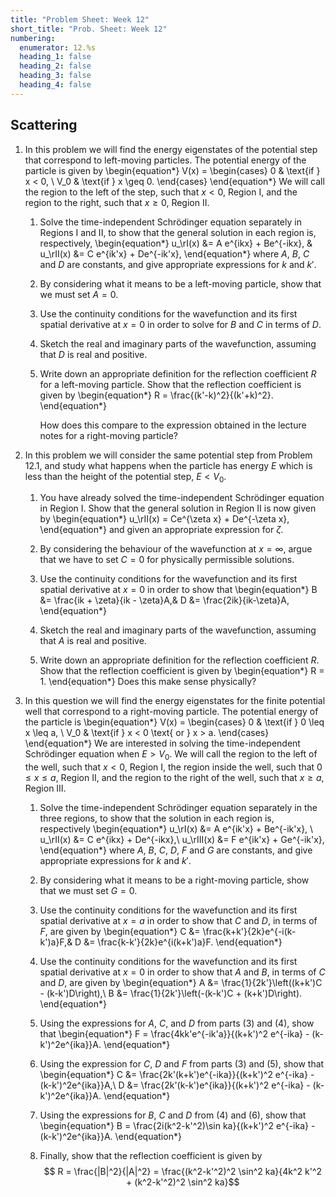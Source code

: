 ```yaml
---
title: "Problem Sheet: Week 12"
short_title: "Prob. Sheet: Week 12"
numbering:
  enumerator: 12.%s
  heading_1: false
  heading_2: false
  heading_3: false
  heading_4: false
---
```


## Scattering

1. In this problem we will find the energy eigenstates of the potential step that correspond to left-moving particles. The potential energy of the particle is given by 
	\begin{equation*}
		V(x) = \begin{cases}
			0 & \text{if } x < 0, \\
			V_0 & \text{if } x \geq 0.
		\end{cases}
	\end{equation*}
	We will call the region to the left of the step, such that $x < 0$, Region I, and the region to the right, such that $x \geq 0$, Region II. 
	1. Solve the time-independent Schrödinger equation separately in Regions I and II, to show that the general solution in each region is, respectively,
		\begin{equation*}
			u_\rI(x) &= A e^{ikx} + Be^{-ikx}, & u_\rII(x) &= C e^{ik'x} + De^{-ik'x}, 
		\end{equation*} 
		where $A$, $B$, $C$ and $D$ are constants, and give appropriate expressions for $k$ and $k'$.

	2. By considering what it means to be a left-moving particle, show that we must set $A = 0$.

	3. Use the continuity conditions for the wavefunction and its first spatial derivative at $x = 0$ in order to solve for $B$ and $C$ in terms of $D$. 

	4. Sketch the real and imaginary parts of the wavefunction, assuming that $D$ is real and positive. 

	5. Write down an appropriate definition for the reflection coefficient $R$ for a left-moving particle. Show that the reflection coefficient is given by
	    \begin{equation*}
            R = \frac{(k'-k)^2}{(k'+k)^2}.
        \end{equation*} 
	
        How does this compare to the expression obtained in the lecture notes for a right-moving particle?


2. In this problem we will consider the same potential step from Problem 12.1, and study what happens when the particle has energy $E$ which is less than the height of the potential step, $E < V_0$.
	
	1. You have already solved the time-independent Schrödinger equation in Region I. Show that  the general solution in Region II is now given by
		\begin{equation*}
             u_\rII(x) = Ce^{\zeta x} + De^{-\zeta x},
        \end{equation*}
		and given an appropriate expression for $\zeta$. 

	2. By considering the behaviour of the wavefunction at $x = \infty$, argue that we have to set $C = 0$ for physically permissible solutions. 

	3. Use the continuity conditions for the wavefunction and its first spatial derivative at $x = 0$ in order to show that
		\begin{equation*}
			B &= \frac{ik + \zeta}{ik - \zeta}A,& D &= \frac{2ik}{ik-\zeta}A, 
		\end{equation*}
	4. Sketch the real and imaginary parts of the wavefunction, assuming that $A$ is real and positive. 

	5. Write down an appropriate definition for the reflection coefficient $R$. Show that the reflection coefficient is given by
		\begin{equation*}
        R = 1.
        \end{equation*}
		Does this make sense physically?
	

3. In this question we will find the energy eigenstates for the finite potential well that correspond to a right-moving particle. The potential energy of the particle is
	\begin{equation*}
		V(x) = \begin{cases}
			0 & \text{if } 0 \leq x \leq a, \\
			V_0 & \text{if } x < 0 \text{ or } x > a.
		\end{cases}
	\end{equation*}
	We are interested in solving the time-independent Schrödinger equation when $E > V_0$. We will call the region to the left of the well, such that $x < 0$, Region I, the region inside the well, such that $0 \leq x \leq a$, Region II, and the region to the right of the well, such that $x \geq a$, Region III.
	1. Solve the time-independent Schrödinger equation separately in the three regions, to show that the solution in each region is, respectively
		\begin{equation*}
			u_\rI(x) &= A e^{ik'x} + Be^{-ik'x}, \\
            u_\rII(x) &= C e^{ikx} + De^{-ikx},\\ 
            u_\rIII(x) &= F e^{ik'x} + Ge^{-ik'x},
		\end{equation*} 
		where $A$, $B$, $C$, $D$, $F$ and $G$ are constants, and give appropriate expressions for $k$ and $k'$.

	2. By considering what it means to be a right-moving particle, show that we must set $G = 0$.

	3. Use the continuity conditions for the wavefunction and its first spatial derivative at $x = a$ in order to show that $C$ and $D$, in terms of $F$, are given by
		\begin{equation*}
			C &= \frac{k+k'}{2k}e^{-i(k-k')a}F,& D &= \frac{k-k'}{2k}e^{i(k+k')a}F.
		\end{equation*} 
		
	4. Use the continuity conditions for the wavefunction and its first spatial derivative at $x = 0$ in order to show that $A$ and $B$, in terms of $C$ and $D$, are given by
		\begin{equation*}
			A &= \frac{1}{2k'}\left((k+k')C - (k-k')D\right),\\
            B &= \frac{1}{2k'}\left(-(k-k')C + (k+k')D\right).
		\end{equation*} 
	5. Using the expressions for $A$, $C$, and $D$ from parts (3) and (4), show that
		\begin{equation*}
            F = \frac{4kk'e^{-ik'a}}{(k+k')^2 e^{-ika} - (k-k')^2e^{ika}}A.
        \end{equation*} 
	6. Using the expression for $C$, $D$ and $F$ from parts (3) and (5), show that
		\begin{equation*}
			C &= \frac{2k'(k+k')e^{-ika}}{(k+k')^2 e^{-ika} - (k-k')^2e^{ika}}A,\\
			D &= \frac{2k'(k-k')e^{ika}}{(k+k')^2 e^{-ika} - (k-k')^2e^{ika}}A.
		\end{equation*}
	7. Using the expressions for $B$, $C$ and $D$ from (4) and (6), show that
		\begin{equation*} 
            B =  \frac{2i(k^2-k'^2)\sin ka}{(k+k')^2 e^{-ika} - (k-k')^2e^{ika}}A. 
        \end{equation*}
	8. Finally, show that the reflection coefficient is given by
		$$ R  = \frac{|B|^2}{|A|^2} = \frac{(k^2-k'^2)^2 \sin^2 ka}{4k^2 k'^2 + (k^2-k'^2)^2 \sin^2 ka}$$